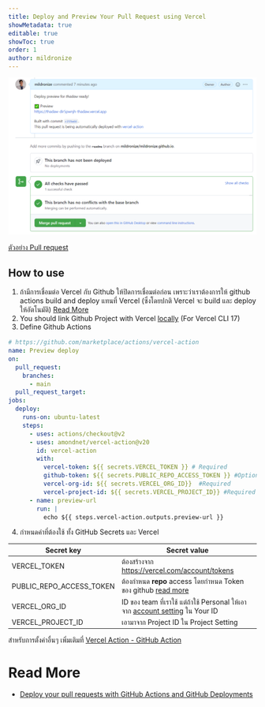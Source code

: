 ```yaml
---
title: Deploy and Preview Your Pull Request using Vercel
showMetadata: true
editable: true
showToc: true
order: 1
author: mildronize
---
```


![](images/deploy-preview-when-pr.png)

[ตัวอย่าง Pull request](https://github.com/mildronize/mildronize.github.io/pull/29)
## How to use
1. ถ้ามีการเชื่อมต่อ Vercel กับ Github ให้ปิดการเชื่อมต่อก่อน
เพราะว่าเราต้องการให้ github actions build and deploy แทนที่ Vercel (ซึ่งโดยปกติ Vercel จะ build และ deploy ให้อัตโนมัติ) [Read More](https://github.com/marketplace/actions/vercel-action#disable-vercel-for-github)
2. You should link Github Project with Vercel [locally](https://github.com/marketplace/actions/vercel-action#project-linking) (For Vercel CLI 17)
3. Define Github Actions

  ```yaml
  # https://github.com/marketplace/actions/vercel-action
  name: Preview deploy
  on:
    pull_request:
      branches:
        - main
    pull_request_target:
  jobs:
    deploy:
      runs-on: ubuntu-latest
      steps:
        - uses: actions/checkout@v2
        - uses: amondnet/vercel-action@v20
          id: vercel-action
          with:
            vercel-token: ${{ secrets.VERCEL_TOKEN }} # Required
            github-token: ${{ secrets.PUBLIC_REPO_ACCESS_TOKEN }} #Optional
            vercel-org-id: ${{ secrets.VERCEL_ORG_ID}}  #Required
            vercel-project-id: ${{ secrets.VERCEL_PROJECT_ID}} #Required
        - name: preview-url
          run: |
            echo ${{ steps.vercel-action.outputs.preview-url }}
  ```

4. กำหนดค่าที่ต้องใช้ ทั้ง GitHub Secrets และ Vercel

  | Secret key               | Secret value                                                                                         |
  |--------------------------|------------------------------------------------------------------------------------------------------|
  | VERCEL_TOKEN             | ต้องสร้างจาก https://vercel.com/account/tokens                                                         |
  | PUBLIC_REPO_ACCESS_TOKEN | ต้องกำหนด **repo** access โดยกำหนด Token ของ github [read more](https://docs.github.com/en/github/authenticating-to-github/keeping-your-account-and-data-secure/creating-a-personal-access-token)               |
  | VERCEL_ORG_ID            | ID ของ team ที่เราใช้ แต่ถ้าใช้ Personal ให้เอาจาก [account setting](https://vercel.com/account) ใน Your ID |
  | VERCEL_PROJECT_ID        | เอามาจาก Project ID ใน Project Setting                                                               |

สำหรับการตั้งค่าอื่นๆ เพิ่มเติมที่ [Vercel Action - GitHub Action](https://github.com/amondnet/vercel-action)

# Read More
- [Deploy your pull requests with GitHub Actions and GitHub Deployments](https://sanderknape.com/2020/05/deploy-pull-requests-github-actions-deployments/)
